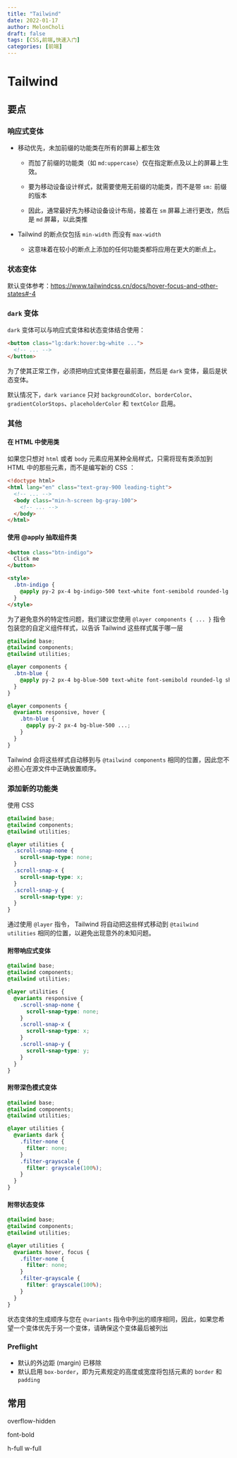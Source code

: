 ```yaml
---
title: "Tailwind"
date: 2022-01-17
author: MelonCholi
draft: false
tags: [CSS,前端,快速入门]
categories: [前端]
---
```


# Tailwind

## 要点

### 响应式变体

- 移动优先，未加前缀的功能类在所有的屏幕上都生效

    - 而加了前缀的功能类（如 `md:uppercase`）仅在指定断点及以上的屏幕上生效。

    - 要为移动设备设计样式，就需要使用无前缀的功能类，而不是带 `sm:` 前缀的版本
    - 因此，通常最好先为移动设备设计布局，接着在 `sm` 屏幕上进行更改，然后是 `md` 屏幕，以此类推

- Tailwind 的断点仅包括 `min-width` 而没有 `max-width`
    - 这意味着在较小的断点上添加的任何功能类都将应用在更大的断点上。

### 状态变体

默认变体参考：https://www.tailwindcss.cn/docs/hover-focus-and-other-states#-4

### `dark` 变体

`dark` 变体可以与响应式变体和状态变体结合使用：

```html
<button class="lg:dark:hover:bg-white ...">
  <!-- ... -->
</button>
```

为了使其正常工作，必须把响应式变体要在最前面，然后是 `dark` 变体，最后是状态变体。

默认情况下，`dark variance` 只对 `backgroundColor`、`borderColor`、`gradientColorStops`、`placeholderColor` 和 `textColor` 启用。

### 其他

#### 在 HTML 中使用类

如果您只想对 `html` 或者 `body` 元素应用某种全局样式，只需将现有类添加到 HTML 中的那些元素，而不是编写新的 CSS ：

```html
<!doctype html>
<html lang="en" class="text-gray-900 leading-tight">
  <!-- ... -->
  <body class="min-h-screen bg-gray-100">
    <!-- ... -->
  </body>
</html>
```

#### 使用 @apply 抽取组件类

```html
<button class="btn-indigo">
  Click me
</button>

<style>
  .btn-indigo {
    @apply py-2 px-4 bg-indigo-500 text-white font-semibold rounded-lg shadow-md hover:bg-indigo-700 focus:outline-none focus:ring-2 focus:ring-indigo-400 focus:ring-opacity-75;
  }
</style>
```

为了避免意外的特定性问题，我们建议您使用 `@layer components { ... }` 指令包装您的自定义组件样式，以告诉 Tailwind 这些样式属于哪一层

```css
@tailwind base;
@tailwind components;
@tailwind utilities;

@layer components {
  .btn-blue {
    @apply py-2 px-4 bg-blue-500 text-white font-semibold rounded-lg shadow-md hover:bg-blue-700 focus:outline-none focus:ring-2 focus:ring-blue-400 focus:ring-opacity-75;
  }
}
```

```css
@layer components {
  @variants responsive, hover {
    .btn-blue {
      @apply py-2 px-4 bg-blue-500 ...;
    }
  }
}
```

Tailwind 会将这些样式自动移到与 `@tailwind components` 相同的位置，因此您不必担心在源文件中正确放置顺序。

### 添加新的功能类

使用 CSS

```css
@tailwind base;
@tailwind components;
@tailwind utilities;

@layer utilities {
  .scroll-snap-none {
    scroll-snap-type: none;
  }
  .scroll-snap-x {
    scroll-snap-type: x;
  }
  .scroll-snap-y {
    scroll-snap-type: y;
  }
}
```

通过使用 `@layer` 指令， Tailwind 将自动把这些样式移动到 `@tailwind utilities` 相同的位置，以避免出现意外的未知问题。

#### 附带响应式变体

```css
@tailwind base;
@tailwind components;
@tailwind utilities;

@layer utilities {
  @variants responsive {
    .scroll-snap-none {
      scroll-snap-type: none;
    }
    .scroll-snap-x {
      scroll-snap-type: x;
    }
    .scroll-snap-y {
      scroll-snap-type: y;
    }
  }
}
```

#### 附带深色模式变体

```css
@tailwind base;
@tailwind components;
@tailwind utilities;

@layer utilities {
  @variants dark {
    .filter-none {
      filter: none;
    }
    .filter-grayscale {
      filter: grayscale(100%);
    }
  }
}
```

#### 附带状态变体

```css
@tailwind base;
@tailwind components;
@tailwind utilities;

@layer utilities {
  @variants hover, focus {
    .filter-none {
      filter: none;
    }
    .filter-grayscale {
      filter: grayscale(100%);
    }
  }
}
```

状态变体的生成顺序与您在 `@variants` 指令中列出的顺序相同，因此，如果您希望一个变体优先于另一个变体，请确保这个变体最后被列出

### Preflight

- 默认的外边距 (margin) 已移除
- 默认启用 `box-border`，即为元素规定的高度或宽度将包括元素的 `border` 和 `padding`

## 常用

overflow-hidden

font-bold

h-full w-full